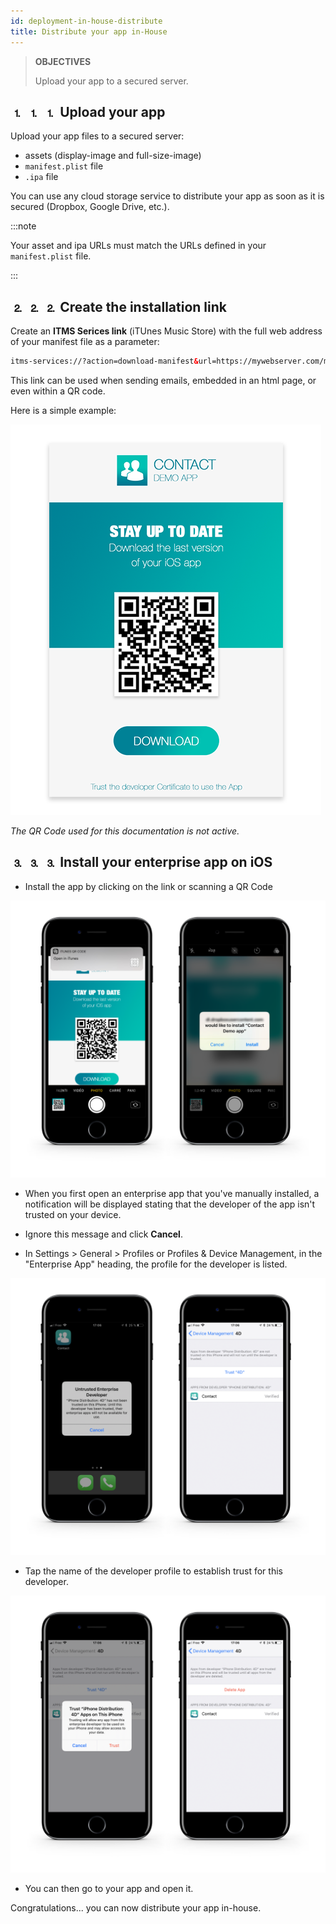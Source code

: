 ```yaml
---
id: deployment-in-house-distribute
title: Distribute your app in-House
---
```


> **OBJECTIVES**
> 
> Upload your app to a secured server.


## ⒈ ⒈ ⒈ Upload your app

Upload your app files to a secured server:

* assets (display-image and full-size-image)
* `manifest.plist` file
* `.ipa` file

You can use any cloud storage service to distribute your app as soon as it is secured (Dropbox, Google Drive, etc.).

:::note

Your asset and ipa URLs must match the URLs defined in your `manifest.plist` file.

:::

## ⒉ ⒉ ⒉ Create the installation link

Create an **ITMS Serices link** (iTUnes Music Store) with the full web address of your manifest file as a parameter:

```html
itms-services://?action=download-manifest&url=https://mywebserver.com/manifest.plist

```

This link can be used when sending emails, embedded in an html page, or even within a QR code.

Here is a simple example:

![Contact demo app install](img/Contact-demo-app-install.png)

*The QR Code used for this documentation is not active.*

## ⒊ ⒊ ⒊ Install your enterprise app on iOS

* Install the app by clicking on the link or scanning a QR Code

![Scan and install](img/Scan-and-install.png)

* When you first open an enterprise app that you've manually installed, a notification will be displayed stating that the developer of the app isn't trusted on your device.

* Ignore this message and click **Cancel**.

* In Settings > General > Profiles or Profiles & Device Management, in the "Enterprise App" heading, the profile for the developer is listed.

![Untrust developer](img/Untrust-developer.png)

* Tap the name of the developer profile to establish trust for this developer.

![Trust-confirmation](img/Trust-confirmation.png)

* You can then go to your app and open it.

Congratulations... you can now distribute your app in-house.
